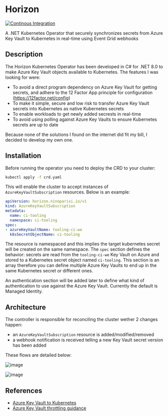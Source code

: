 # Horizon
[![Continous Integration](https://github.com/tabman83/horizon/actions/workflows/dotnet.yml/badge.svg)](https://github.com/tabman83/horizon/actions/workflows/dotnet.yml)

A .NET Kubernetes Operator that securely synchronizes secrets from Azure Key Vault to Kubernetes in real-time using Event Grid webhooks

## Description

The Horizon Kubernetes Operator has been developed in C# for .NET 8.0 to make Azure Key Vault objects available to Kubernetes.
The features I was looking for were:
- To avoid a direct program dependency on Azure Key Vault for getting secrets, and adhere to the 12 Factor App principle for configuration (https://12factor.net/config)
- To make it simple, secure and low risk to transfer Azure Key Vault secrets into Kubernetes as native Kubernetes secrets
- To enable workloads to get newly added secrests in real-time
- To avoid using polling against Azure Key Vaults to ensure Kubernetes secrets are up to date

Because none of the solutions I found on the internet did fit my bill, I decided to develop my own one.

## Installation

Before running the operator you need to deploy the CRD to your cluster:
```bash
kubectl apply -f crd.yaml
```

This will enable the cluster to accept instances of `AzureKeyVaultSubscription` resources. Below is an example:
```yaml
apiVersion: horizon.ninoparisi.io/v1
kind: AzureKeyVaultSubscription
metadata:
  name: ci-tooling
  namespace: ci-tooling
spec:
- azureKeyVaultName: tooling-ci-we
  k8sSecretObjectName: ci-tooling
```

The resource is namespaced and this implies the target kubernetes secret will be created on the same namespace.
The `spec` section defines the behavior: secrets are read from the `tooling-ci-we` Key Vault on Azure and stored to a 
Kubernetes secret object named `ci-tooling`. This section is an array therefore you can define multiple Azure Key Vaults
to end up in the same Kubernetes secret or different ones.

An authentication section will be added later to define what kind of authentication to use against the Azure Key Vault. Currently
the default is Managed Identity.

## Architecture

The controller is responsible for reconciling the cluster wether 2 changes happen:
- an `AzureKeyVaultSubscription` resource is added/modified/removed
- a webhook notification is received telling a new Key Vault secret version has been added

These flows are detailed below:

![image](https://www.plantuml.com/plantuml/png/VP4nRy8m48Lt_ufJkhG3i5OC5IrB9JfKGkhKnSG7M1XVP9zfuTVt9R6WKgKkYUFttRjtbqLMcxGSWr6lWQbvlfJ4Apv_s19qNJQvJRvJBv6iS-ncHt5-wt5m75ZPDSPPjHkRcGudihaw42ney6ZCHhwfMJrcMeQIbLD3Tsz-jzUNKDWGSKJhCzd3AQF-dmGDu5QY9WaatS2-Il8NYPznETu7JZrrZPIvJQm3kXwElpqwSOFoBfY2eqDEOuB0UYk9Jvp0zeqcawSntPo-hBRxNgPsR-EESuzCfrEyHWGeAkPLfdlhtAnqoCDrOGytKomCP6BhQiuX6KS50ktgzLUK3cAz1p0sgD-zNXKmcF46m67hT_sePe47_leF)

![image](https://www.plantuml.com/plantuml/png/NL4zJyCm4DtlLvpCt1rrg0eL0gaCI4Ymi3Z9DRLYV95z3j1VppcHISLat_kuzsJlazWe-TE3EF64vfsQC_E0WSMTN6l5SJ3GMR6DJOJ3X3QXkRlaI7Ya7topsOk1beD4zaWJ1UcZwsRPGvdmKKS33N-ZETucFFYSXAB1csVNd-NUP_gpypZxdZYw2uUFS5XmJ_6gGw8saip2r_cwne-y1B-m9bBeD1H0EsyskwjgsxeYZxgKEbYf8jGIM_nQtW5qADWmAHR9TjLQ4jK4IbJBFwOuTnNSBbcrF2n74MZbbLNloVMmr-hw9xy0)

## References
- [Azure Key Vault to Kubernetes](https://github.com/SparebankenVest/azure-key-vault-to-kubernetes)
- [Azure Key Vault throttling guidance](https://learn.microsoft.com/en-us/azure/key-vault/general/overview-throttling)
